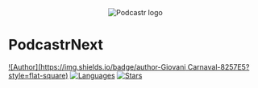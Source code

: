 <div align="center">
  <img src=".github/NextPodcast/public/logo.svg" alt="Podcastr logo">
</div>

# PodcastrNext
[![Author](https://img.shields.io/badge/author-Giovani Carnaval-8257E5?style=flat-square)](https://github.com/gi-carnaval)
[![Languages](https://img.shields.io/github/languages/count/gi-carnaval/NextPodcast?color=%238257E5&style=flat-square)](#)
[![Stars](https://img.shields.io/github/stars/gi-carnaval/NextPodcast?color=8257E5&style=flat-square)](https://github.com/gi-carnaval/NextPodcast/stargazers)

